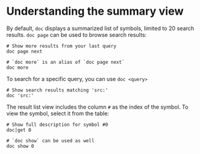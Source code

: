 # Understanding the summary view

By default, `doc` displays a summarized list of symbols, limited to 20 search results. `doc page` can be used to browse search results:

```nushell
# Show more results from your last query
doc page next

# `doc more` is an alias of `doc page next`
doc more
```

To search for a specific query, you can use `doc <query>`

```nushell
# Show search results matching 'src:'
doc 'src:'
```

The result list view includes the column `#` as the index of the symbol. To view the symbol, select it from the table:

```nushell
# Show full description for symbol #0
doc|get 0

# `doc show` can be used as well
doc show 0
```
